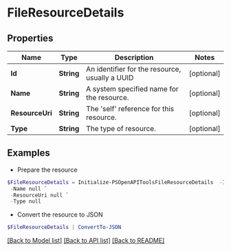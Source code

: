 # FileResourceDetails
## Properties

Name | Type | Description | Notes
------------ | ------------- | ------------- | -------------
**Id** | **String** | An identifier for the resource, usually a UUID | [optional] 
**Name** | **String** | A system specified name for the resource. | [optional] 
**ResourceUri** | **String** | The &#39;self&#39; reference for this resource. | [optional] 
**Type** | **String** | The type of resource. | [optional] 

## Examples

- Prepare the resource
```powershell
$FileResourceDetails = Initialize-PSOpenAPIToolsFileResourceDetails  -Id null `
 -Name null `
 -ResourceUri null `
 -Type null
```

- Convert the resource to JSON
```powershell
$FileResourceDetails | ConvertTo-JSON
```

[[Back to Model list]](../README.md#documentation-for-models) [[Back to API list]](../README.md#documentation-for-api-endpoints) [[Back to README]](../README.md)

